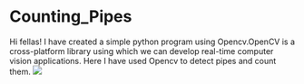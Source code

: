 # Counting_Pipes
Hi fellas! I have created a simple python program using Opencv.OpenCV is a cross-platform library using which we can develop real-time computer vision applications. Here I have used Opencv to detect pipes and count them.
<img src="https://user-images.githubusercontent.com/73964224/122347551-c6debf80-cf67-11eb-9226-226e5bfe41ea.PNG">

